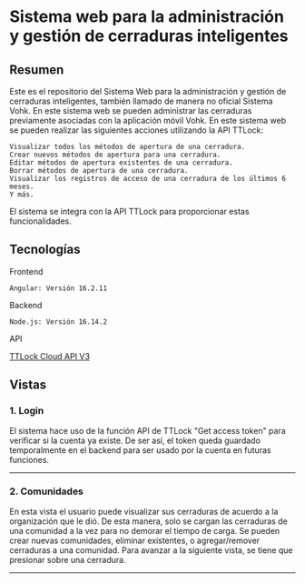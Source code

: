 # Sistema web para la administración y gestión de cerraduras inteligentes

## Resumen

Este es el repositorio del Sistema Web para la administración y gestión de cerraduras inteligentes, también llamado de manera no oficial Sistema Vohk. En este sistema web se pueden administrar las cerraduras previamente asociadas con la aplicación móvil Vohk. En este sistema web se pueden realizar las siguientes acciones utilizando la API TTLock:

    Visualizar todos los métodos de apertura de una cerradura.
    Crear nuevos métodos de apertura para una cerradura.
    Editar métodos de apertura existentes de una cerradura.
    Borrar métodos de apertura de una cerradura.
    Visualizar los registros de acceso de una cerradura de los últimos 6 meses.
    Y más.

El sistema se integra con la API TTLock para proporcionar estas funcionalidades.

## Tecnologías

Frontend

    Angular: Versión 16.2.11

Backend

    Node.js: Versión 16.14.2

API

 [TTLock Cloud API V3](https://euopen.ttlock.com/document/doc?urlName=cloud%2FerrorCodeEn.html)

## Vistas

### 1. Login

El sistema hace uso de la función API de TTLock "Get access token" para verificar si la cuenta ya existe. De ser así, el token queda guardado temporalmente en el backend para ser usado por la cuenta en futuras funciones.

<!-- ![Login](URL_de_la_imagen) -->

---

### 2. Comunidades

En esta vista el usuario puede visualizar sus cerraduras de acuerdo a la organización que le dió. De esta manera, solo se cargan las cerraduras de una comunidad a la vez para no demorar el tiempo de carga. Se pueden crear nuevas comunidades, eliminar existentes, o agregar/remover cerraduras a una comunidad. Para avanzar a la siguiente vista, se tiene que presionar sobre una cerradura.

<!-- ![Comunidades](URL_de_la_imagen) -->

---


